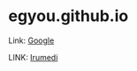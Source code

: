 # egyou.github.io

Link: [Google][googlelink]

[googlelink]: https://google.com "Go google"

LINK: [Irumedi][irumedi]

[Irumedi]: http://passion.induk.ac.kr/lecture/ "Lecture Files"
